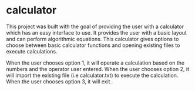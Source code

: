 # calculator
This project was built with the goal of providing the user with a calculator which has an easy interface to use. 
It provides the user with a basic layout and can perform algorithmic equations. 
This calculator gives options to choose between basic calculator functions and opening existing files to execute calculations.

When the user chooses option 1, it will operate a calculation based on the numbers and the operator user entered. 
When the user chooses option 2, it will import the existing file (i.e calculator.txt) to execute the calculation.
When the user chooses option 3, it will exit. 
